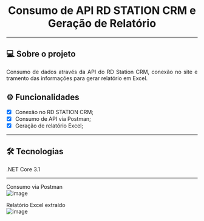 
<h1 align="center">Consumo de API RD STATION CRM e Geração de Relatório</h1>

---
## 💻 Sobre o projeto
  
<p align="justify">
  Consumo de dados através da API do RD Station CRM, conexão no site e tramento das informações para gerar relatório em Excel.  
</p>

## ⚙️ Funcionalidades

 - [x] Conexão no RD STATION CRM;
 - [x] Consumo de API via Postman;
 - [x] Geração de relatório Excel;

---
## 🛠 Tecnologias

.NET Core 3.1

---
Consumo via Postman <br>
![image](https://user-images.githubusercontent.com/33292198/201653060-c510f9e3-a56d-4cee-b068-9f0f87cbf7f7.png)

Relatório Excel extraído <br>
![image](https://user-images.githubusercontent.com/33292198/201653170-3f7fd559-680e-42bd-aa09-c93321e18869.png)
